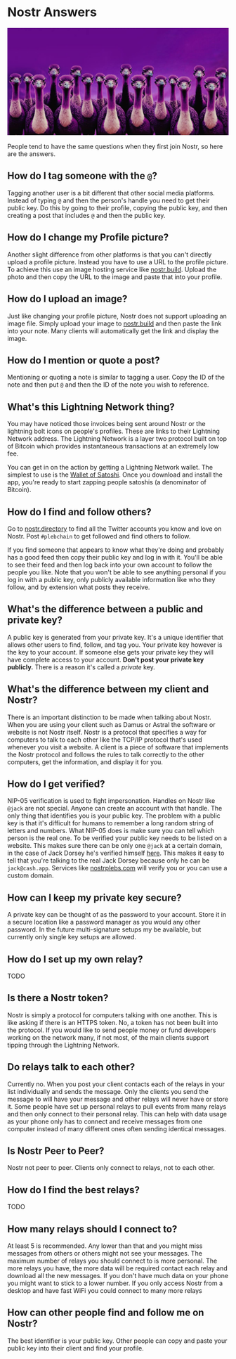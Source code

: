 # Nostr Answers

![Header](https://raw.githubusercontent.com/realprogrammersusevim/nostr-answers/master/images/header.jpeg)

People tend to have the same questions when they first join Nostr, so here are
the answers.

## How do I tag someone with the `@`?

Tagging another user is a bit different that other social media platforms.
Instead of typing `@` and then the person's handle you need to get their public
key. Do this by going to their profile, copying the public key, and then
creating a post that includes `@` and then the public key.

## How do I change my Profile picture?

Another slight difference from other platforms is that you can't directly upload
a profile picture. Instead you have to use a URL to the profile picture. To
achieve this use an image hosting service like
[nostr.build](https://nostr.build/). Upload the photo and then copy the URL to
the image and paste that into your profile.

## How do I upload an image?

Just like changing your profile picture, Nostr does not support uploading an
image file. Simply upload your image to [nostr.build](https://nostr.build) and
then paste the link into your note. Many clients will automatically get the link
and display the image.

## How do I mention or quote a post?

Mentioning or quoting a note is similar to tagging a user. Copy the ID of the
note and then put `@` and then the ID of the note you wish to reference.

## What's this Lightning Network thing?

You may have noticed those invoices being sent around Nostr or the lightning
bolt icons on people's profiles. These are links to their Lightning Network
address. The Lightning Network is a layer two protocol built on top of Bitcoin
which provides instantaneous transactions at an extremely low fee.

You can get in on the action by getting a Lightning Network wallet. The simplest
to use is the [Wallet of Satoshi](https://www.walletofsatoshi.com/). Once you
download and install the app, you're ready to start zapping people satoshis (a
denominator of Bitcoin).

## How do I find and follow others?

Go to [nostr.directory](https://nostr.directory) to find all the Twitter
accounts you know and love on Nostr. Post `#plebchain` to get followed and find
others to follow.

If you find someone that appears to know what they're doing and probably has a
good feed then copy their public key and log in with it. You'll be able to see
their feed and then log back into your own account to follow the people you
like. Note that you won't be able to see anything personal if you log in with a
public key, only publicly available information like who they follow, and by
extension what posts they receive.

## What's the difference between a public and private key?

A public key is generated from your private key. It's a unique identifier that
allows other users to find, follow, and tag you. Your private key however is the
key to your account. If someone else gets your private key they will have
complete access to your account. **Don't post your private key publicly.** There
is a reason it's called a _private_ key.

## What's the difference between my client and Nostr?

There is an important distinction to be made when talking about Nostr. When you
are using your client such as Damus or Astral the software or website is not
Nostr itself. Nostr is a protocol that specifies a way for computers to talk to
each other like the TCP/IP protocol that's used whenever you visit a website. A
client is a piece of software that implements the Nostr protocol and follows the
rules to talk correctly to the other computers, get the information, and display
it for you.

## How do I get verified?

NIP-05 verification is used to fight impersonation. Handles on Nostr like
`@jack` are not special. Anyone can create an account with that handle. The only
thing that identifies you is your public key. The problem with a public key is
that it's difficult for humans to remember a long random string of letters and
numbers. What NIP-05 does is make sure you can tell which person is the real
one. To be verified your public key needs to be listed on a website. This makes
sure there can be only one `@jack` at a certain domain, in the case of Jack
Dorsey he's verified himself [here](https://cash.app/.well-known/nostr.json).
This makes it easy to tell that you're talking to the real Jack Dorsey because
only he can be `jack@cash.app`. Services like
[nostrplebs.com](https://nostrplebs.com) will verify you or you can use a custom
domain.

## How can I keep my private key secure?

A private key can be thought of as the password to your account. Store it in a
secure location like a password manager as you would any other password. In the
future multi-signature setups my be available, but currently only single key
setups are allowed.

## How do I set up my own relay?

TODO

## Is there a Nostr token?

Nostr is simply a protocol for computers talking with one another. This is like
asking if there is an HTTPS token. No, a token has not been built into the
protocol. If you would like to send people money or fund developers working on
the network many, if not most, of the main clients support tipping through the
Lightning Network.

## Do relays talk to each other?

Currently no. When you post your client contacts each of the relays in your list
individually and sends the message. Only the clients you send the message to
will have your message and other relays will never have or store it. Some people
have set up personal relays to pull events from many relays and then only
connect to their personal relay. This can help with data usage as your phone
only has to connect and receive messages from one computer instead of many
different ones often sending identical messages.

## Is Nostr Peer to Peer?

Nostr not peer to peer. Clients only connect to relays, not to each other.

## How do I find the best relays?

TODO

## How many relays should I connect to?

At least 5 is recommended. Any lower than that and you might miss messages from
others or others might not see your messages. The maximum number of relays you
should connect to is more personal. The more relays you have, the more data will
be required contact each relay and download all the new messages. If you don't
have much data on your phone you might want to stick to a lower number. If you
only access Nostr from a desktop and have fast WiFi you could connect to many
more relays

## How can other people find and follow me on Nostr?

The best identifier is your public key. Other people can copy and paste your
public key into their client and find your profile.
